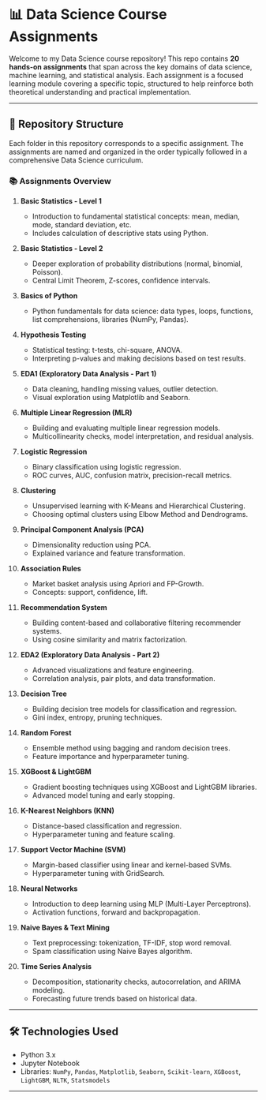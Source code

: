 # 📊 Data Science Course Assignments

Welcome to my Data Science course repository! This repo contains **20 hands-on assignments** that span across the key domains of data science, machine learning, and statistical analysis. Each assignment is a focused learning module covering a specific topic, structured to help reinforce both theoretical understanding and practical implementation.

---

## 📁 Repository Structure

Each folder in this repository corresponds to a specific assignment. The assignments are named and organized in the order typically followed in a comprehensive Data Science curriculum.

### 📚 Assignments Overview

1. **Basic Statistics - Level 1**
   - Introduction to fundamental statistical concepts: mean, median, mode, standard deviation, etc.
   - Includes calculation of descriptive stats using Python.

2. **Basic Statistics - Level 2**
   - Deeper exploration of probability distributions (normal, binomial, Poisson).
   - Central Limit Theorem, Z-scores, confidence intervals.

3. **Basics of Python**
   - Python fundamentals for data science: data types, loops, functions, list comprehensions, libraries (NumPy, Pandas).

4. **Hypothesis Testing**
   - Statistical testing: t-tests, chi-square, ANOVA.
   - Interpreting p-values and making decisions based on test results.

5. **EDA1 (Exploratory Data Analysis - Part 1)**
   - Data cleaning, handling missing values, outlier detection.
   - Visual exploration using Matplotlib and Seaborn.

6. **Multiple Linear Regression (MLR)**
   - Building and evaluating multiple linear regression models.
   - Multicollinearity checks, model interpretation, and residual analysis.

7. **Logistic Regression**
   - Binary classification using logistic regression.
   - ROC curves, AUC, confusion matrix, precision-recall metrics.

8. **Clustering**
   - Unsupervised learning with K-Means and Hierarchical Clustering.
   - Choosing optimal clusters using Elbow Method and Dendrograms.

9. **Principal Component Analysis (PCA)**
   - Dimensionality reduction using PCA.
   - Explained variance and feature transformation.

10. **Association Rules**
    - Market basket analysis using Apriori and FP-Growth.
    - Concepts: support, confidence, lift.

11. **Recommendation System**
    - Building content-based and collaborative filtering recommender systems.
    - Using cosine similarity and matrix factorization.

12. **EDA2 (Exploratory Data Analysis - Part 2)**
    - Advanced visualizations and feature engineering.
    - Correlation analysis, pair plots, and data transformation.

13. **Decision Tree**
    - Building decision tree models for classification and regression.
    - Gini index, entropy, pruning techniques.

14. **Random Forest**
    - Ensemble method using bagging and random decision trees.
    - Feature importance and hyperparameter tuning.

15. **XGBoost & LightGBM**
    - Gradient boosting techniques using XGBoost and LightGBM libraries.
    - Advanced model tuning and early stopping.

16. **K-Nearest Neighbors (KNN)**
    - Distance-based classification and regression.
    - Hyperparameter tuning and feature scaling.

17. **Support Vector Machine (SVM)**
    - Margin-based classifier using linear and kernel-based SVMs.
    - Hyperparameter tuning with GridSearch.

18. **Neural Networks**
    - Introduction to deep learning using MLP (Multi-Layer Perceptrons).
    - Activation functions, forward and backpropagation.

19. **Naive Bayes & Text Mining**
    - Text preprocessing: tokenization, TF-IDF, stop word removal.
    - Spam classification using Naive Bayes algorithm.

20. **Time Series Analysis**
    - Decomposition, stationarity checks, autocorrelation, and ARIMA modeling.
    - Forecasting future trends based on historical data.

---

## 🛠️ Technologies Used

- Python 3.x
- Jupyter Notebook
- Libraries: `NumPy`, `Pandas`, `Matplotlib`, `Seaborn`, `Scikit-learn`, `XGBoost`, `LightGBM`, `NLTK`, `Statsmodels`

---
